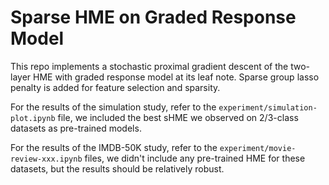 # Sparse HME on Graded Response Model

This repo implements a stochastic proximal gradient descent of the two-layer HME with graded response model at its leaf note. Sparse group lasso penalty is added for feature selection and sparsity.

For the results of the simulation study, refer to the `experiment/simulation-plot.ipynb` file, we included the best sHME we observed on 2/3-class datasets as pre-trained models.

For the results of the IMDB-50K study, refer to the `experiment/movie-review-xxx.ipynb` files, we didn't include any pre-trained HME for these datasets, but the results should be relatively robust. 
